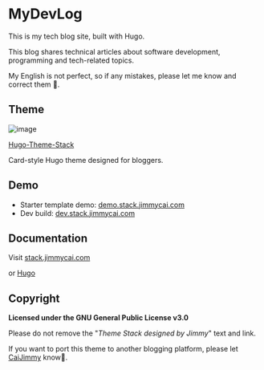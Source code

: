 # MyDevLog

This is my tech blog site, built with Hugo.

This blog shares technical articles about software development, programming and tech-related topics.

My English is not perfect, so if any mistakes, please let me know and correct them 🙏.

## Theme

![image](https://user-images.githubusercontent.com/5889006/190859441-141b5f81-8483-40d2-bd96-ebf85616a46d.png)

[Hugo-Theme-Stack](https://github.com/CaiJimmy/hugo-theme-stack/tree/master)

Card-style Hugo theme designed for bloggers.

## Demo

- Starter template demo: [demo.stack.jimmycai.com](https://demo.stack.jimmycai.com)
- Dev build: [dev.stack.jimmycai.com](https://dev.stack.jimmycai.com)

## Documentation

Visit [stack.jimmycai.com](https://stack.jimmycai.com)

or [Hugo](https://gohugo.io/getting-started/quick-start/)

## Copyright

**Licensed under the GNU General Public License v3.0**

Please do not remove the "_Theme Stack designed by Jimmy_" text and link.

If you want to port this theme to another blogging platform, please let [CaiJimmy](https://github.com/CaiJimmy) know🙏.
